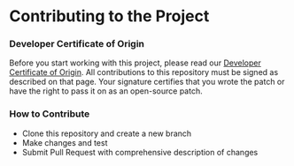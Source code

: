 # Contributing to the Project

### Developer Certificate of Origin
Before you start working with this project, please read our
[Developer Certificate of Origin](https://cla.vmware.com/dco). All contributions
to this repository must be signed as described on that page. Your signature
certifies that you wrote the patch or have the right to pass it on as an
open-source patch.

### How to Contribute
* Clone this repository and create a new branch
* Make changes and test
* Submit Pull Request with comprehensive description of changes
